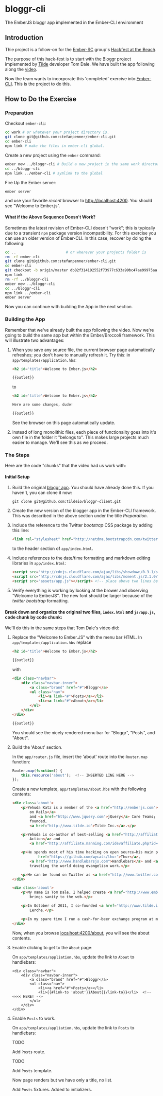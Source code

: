 # bloggr-cli

The EmberJS bloggr app implemented in the Ember-CLI environment

## Introduction

Thie project is a follow-on for the [Ember-SC](http://www.meetup.com/Ember-SC/) group's
[Hackfest at the Beach](http://www.meetup.com/Ember-SC/events/177022872/).

The purpose of this hack-fest is to start with the [Bloggr](https://github.com/oldfartdeveloper/bloggr-client)
project implemented by [Tilde](http://www.tilde.io/) developer Tom Dale.  We have built the app following along
the [video](https://www.youtube.com/watch?feature=player_detailpage&v=1QHrlFlaXdI).

Now the team wants to incorporate this 'completed' exercise into [Ember-CLI](https://github.com/stefanpenner/ember-cli).
This is the project to do this.

## How to Do the Exercise

### Preparation

Checkout `ember-cli`:

```bash
cd work # or whatever your project directory is.
git clone git@github.com:stefanpenner/ember-cli.git
cd ember-cli
npm link # make the files in ember-cli global.
```

Create a new project using the `ember` command:

```bash
ember new ../bloggr-cli # Build a new project in the same work directory as ember-cli
cd ../bloggr-cli
npm link ../ember-cli # symlink to the global
```

Fire Up the Ember server:

```bash
ember server
```

and use your favorite *recent* browser to [http://localhost:4200](http://localhost:4200).  You should see "Welcome to Ember.js".

#### What if the Above Sequence Doesn't Work?

Sometimes the latest revision of Ember-CLI doesn't "work"; this is typically due to a transient `npm` package version incompatibility.
For this exercise you can use an older version of Ember-CLI.  In this case, recover by doing the following:

```bash
cd ..                       # or wherever your projects folder is
rm -rf ember-cli
git clone git@github.com:stefanpenner/ember-cli.git
cd ember-cli
git checkout -b origin/master db82f314192552f73977c633a99bc47ae99975aa   # A version of ember-cli that worked for the author
npm link
rm -rf ../bloggr-cli
ember new ../bloggr-cli
cd ../bloggr-cli
npm link ../ember-cli
ember server
```

Now you can continue with building the App in the next section.

### Building the App

Remember that we've already built the app following the video.
Now we're going to build the same app but within the Ember/Broccoli framework.
This will illustrate two advantages:

1. When you save any source file, the current browser page automatically refreshes; you don't have to manually
   refresh it.  Try this: in `app/templates/application.hbs`:

   ```html
   <h2 id='title'>Welcome to Ember.js</h2>

   {{outlet}}
   ```

   to

   ```html
   <h2 id='title'>Welcome to Ember.js</h2>

   Here are some changes, dude!

   {{outlet}}
   ```

   See the browser on this page automatically update.

1. Instead of long monolithic files, each piece of functionality goes into it's own file in the folder
   it "belongs to".  This makes large projects much easier to manage.  We'll see this as we proceed.

### The Steps

Here are the code "chunks" that the video had us work with:

#### Initial Setup

1.  Build the original [bloggr app](https://github.com/tildeio/bloggr-client).  You should have already done this.
    If you haven't, you can clone it now:

    ```
    git clone git@github.com:tildeio/bloggr-client.git
    ```

1.  Create the new version of the blogger app in the Ember-CLI framework.  This was described in the above section
    under the title *Preparation*.

1.  Include the reference to the Twitter *bootstrap* CSS package by adding this line:

    ```html
    <link rel="stylesheet" href="http://netdna.bootstrapcdn.com/twitter-bootstrap/2.3.2/css/bootstrap-combined.no-icons.min.css">
    ```

    to the header section of `app/index.html`.

1.  Include references to the date/time formatting and markdown editing libraries in `app/index.html`:

    ```html
    <script src="http://cdnjs.cloudflare.com/ajax/libs/showdown/0.3.1/showdown.min.js"></script>
    <script src="http://cdnjs.cloudflare.com/ajax/libs/moment.js/2.1.0/moment.min.js"></script>
    <script src="assets/app.js"></script> <!-- place above two lines before this line -->
    ```

1.  Verify everything is working by looking at the brower and observing "Welcome to EmberJS".  The new font should
    be larger because of the *twitter bootstrap* formatting.

#### Break down and organize the original two files, `index.html` and `js/app.js`, code chunk by code chunk:

We'll do this in the same steps that Tom Dale's video did:

1.  Replace the "Welcome to Ember.JS" with the menu bar HTML.  In `app/templates/application.hbs` replace

    ```html
    <h2 id='title'>Welcome to Ember.js</h2>

    {{outlet}}
    ```

    with

    ```html
    <div class="navbar">
        <div class="navbar-inner">
            <a class="brand" href="#">Bloggr</a>
            <ul class="nav">
                <li><a link="#">Posts</a></li>
                <li><a link="#">About</a></li>
            </ul>
        </div>
    </div>

    {{outlet}}
    ```

    You should see the nicely rendered menu bar for "Bloggr", "Posts", and "About".

1.  Build the 'About' section.

    In the `app/router.js` file, insert the 'about' route
    into the `Router.map` function:

    ```javascript
    Router.map(function() {
        this.resource('about');  <!-- INSERTED LINE HERE -->
    });
    ```

    Create a new template, `app/templates/about.hbs` with the following contents:

    ```html
    <div class='about'>
        <p>Yehuda Katz is a member of the <a href="http://emberjs.com">Ember.js</a>, <a href="http://rubyonrails.org">Ruby
            on Rails</a>
            and <a href="http://www.jquery.com">jQuery</a> Core Teams; he spends his daytime hours at the startup he
            founded,
            <a href="http://www.tilde.io">Tilde Inc.</a>.</p>

        <p>Yehuda is co-author of best-selling <a href="http://affiliate.manning.com/idevaffiliate.php?id=485_176">jQuery in
            Action</a> and
            <a href="http://affiliate.manning.com/idevaffiliate.php?id=485_145">Rails 3 in Action</a>.</p>

        <p>He spends most of his time hacking on open source—his main projects, along with others, like <a
                href="https://github.com/wycats/thor">Thor</a>,
            <a href="http://www.handlebarsjs.com">Handlebars</a> and <a href="https://github.com/carlhuda/janus">Janus</a>—or
            traveling the world doing evangelism work.</p>

        <p>He can be found on Twitter as <a href="http://www.twitter.com/wycats">@wycats</a>.</p>
    </div>

    <div class='about'>
        <p>My name is Tom Dale. I helped create <a href="http://www.emberjs.com/">Ember.js</a>, a JavaScript framework that
            brings sanity to the web.</p>

        <p>In October of 2011, I co-founded <a href="http://www.tilde.io">Tilde</a> with Yehuda Katz, Leah Silber and Carl
            Lerche.</p>

        <p>In my spare time I run a cash-for-beer exchange program at many local San Francisco dive bars.</p>
    </div>
    ```
    Now, when you browse [localhost:4200/about](http://localhost:4200/about), you will see the about contents.

1.  Enable clicking to get to the `About` page:

    On `app/templates/appliation.hbs`, update the link to `About` to handlebars:

    ```
    <div class="navbar">
        <div class="navbar-inner">
            <a class="brand" href="#">Bloggr</a>
            <ul class="nav">
                <li><a href="#">Posts</a></li>
                <li>{{#link-to 'about'}}About{{/link-to}}</li>  <!-- <<<< HERE! -->
            </ul>
        </div>
    </div>
    ```

1.  Enable `Posts` to work.

    On `app/templates/appliation.hbs`, update the link to `Posts` to handlebars:

    TODO

    Add `Posts` route.

    TODO

    Add `Posts` template.

    Now page renders but we have only a title, no list.

    Add `Posts` fixtures.  Added to initializers.


